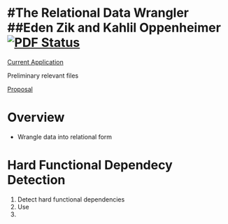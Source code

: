 #The Relational Data Wrangler
##Eden Zik and Kahlil Oppenheimer
[![PDF Status](https://www.sharelatex.com/github/repos/edenzik/128Project/builds/latest/badge.svg)](https://www.sharelatex.com/github/repos/edenzik/128Project/builds/latest/output.pdf)
==========

[Current Application](http://edenzik.github.io/128Project/wrangler/index.html)

Preliminary relevant files

[Proposal](https://www.sharelatex.com/github/repos/edenzik/128Project/builds/latest/output.pdf)

Overview
=====
- Wrangle data into relational form

Hard Functional Dependecy Detection
=========
1.  Detect hard functional dependencies
  1.  Use
2.  
